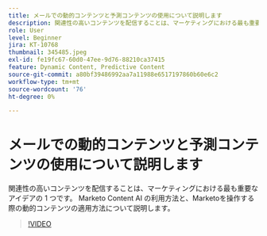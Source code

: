 ```yaml
---
title: メールでの動的コンテンツと予測コンテンツの使用について説明します
description: 関連性の高いコンテンツを配信することは、マーケティングにおける最も重要なアイデアの 1 つです。 Marketo Content AI の利用方法と、Marketoを操作する際の動的コンテンツの適用方法について説明します。
role: User
level: Beginner
jira: KT-10768
thumbnail: 345485.jpeg
exl-id: fe19fc67-60d0-47ee-9d76-88210ca37415
feature: Dynamic Content, Predictive Content
source-git-commit: a80bf39486992aa7a11988e6517197860b60e6c2
workflow-type: tm+mt
source-wordcount: '76'
ht-degree: 0%

---
```


# メールでの動的コンテンツと予測コンテンツの使用について説明します

関連性の高いコンテンツを配信することは、マーケティングにおける最も重要なアイデアの 1 つです。 Marketo Content AI の利用方法と、Marketoを操作する際の動的コンテンツの適用方法について説明します。

>[!VIDEO](https://video.tv.adobe.com/v/345485/?quality=12&learn=on)
